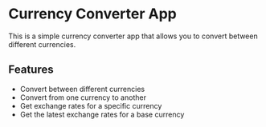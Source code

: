 # Currency Converter App

This is a simple currency converter app that allows you to convert between different currencies.

## Features

- Convert between different currencies
- Convert from one currency to another
- Get exchange rates for a specific currency
- Get the latest exchange rates for a base currency
